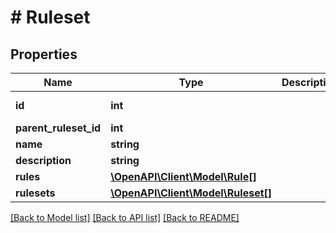 # # Ruleset

## Properties

Name | Type | Description | Notes
------------ | ------------- | ------------- | -------------
**id** | **int** |  | [optional] [readonly]
**parent_ruleset_id** | **int** |  | [optional]
**name** | **string** |  |
**description** | **string** |  | [optional]
**rules** | [**\OpenAPI\Client\Model\Rule[]**](Rule.md) |  | [optional]
**rulesets** | [**\OpenAPI\Client\Model\Ruleset[]**](Ruleset.md) |  | [optional]

[[Back to Model list]](../../README.md#models) [[Back to API list]](../../README.md#endpoints) [[Back to README]](../../README.md)
